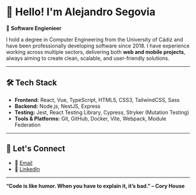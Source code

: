 # 👋 Hello! I'm Alejandro Segovia

🚀 **Software Engienieer**

I hold a degree in Computer Engineering from the University of Cádiz and have been professionally developing software since 2018. I have experience working across multiple sectors, delivering both **web and mobile projects**, always aiming to create clean, scalable, and user-friendly solutions.

---

## 🛠 Tech Stack

- **Frontend:** React, Vue, TypeScript, HTML5, CSS3, TailwindCSS, Sass
- **Backend:** Node.js, NestJS, Express
- **Testing:** Jest, React Testing Library, Cypress, Stryker (Mutation Testing)
- **Tools & Platforms:** Git, GitHub, Docker, Vite, Webpack, Module Federation

---

## 🤝 Let's Connect

- 📧 [Email](mailto:asega1996@gmail.com)
- 💼 [LinkedIn](https://www.linkedin.com/in/alejandro-segovia-gallardo-7810aa189/)

---

**“Code is like humor. When you have to explain it, it’s bad.” – Cory House**
